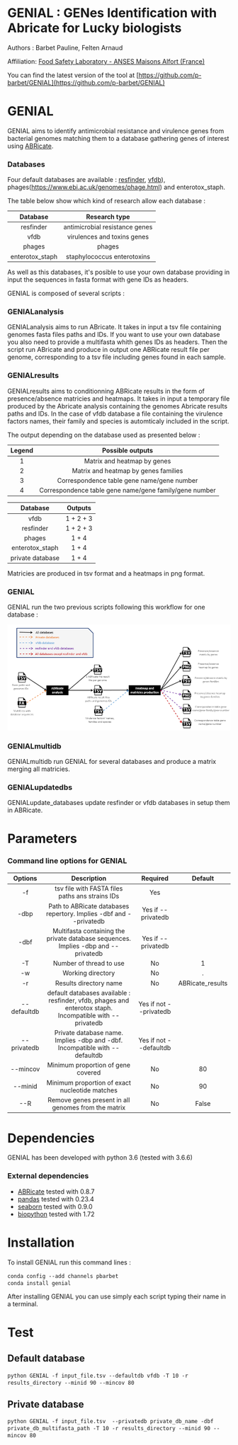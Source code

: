 GENIAL : GENes Identification with Abricate for Lucky biologists
================================================================

Authors : Barbet Pauline, Felten Arnaud

Affiliation: [Food Safety Laboratory - ANSES Maisons Alfort (France)](https://www.anses.fr/en/content/laboratory-food-safety-maisons-alfort-and-boulogne-sur-mer)

You can find the latest version of the tool at [https://github.com/p-barbet/GENIAL](https://github.com/p-barbet/GENIAL)


GENIAL
======

GENIAL aims to identify antimicrobial resistance and virulence genes from bacterial genomes matching them to a database gathering genes of interest using [ABRicate](https://github.com/tseemann/abricate).

### Databases

Four default databases are available : [resfinder](https://cge.cbs.dtu.dk/services/ResFinder/), [vfdb](http://www.mgc.ac.cn/VFs/)), phages(https://www.ebi.ac.uk/genomes/phage.html) and enterotox_staph.

The table below show which kind of research allow each database :


|     Database    |          Research type         |
|:---------------:|:------------------------------:|
|    resfinder    | antimicrobial resistance genes |
|       vfdb      |   virulences and toxins genes  |
|      phages     |             phages             |
| enterotox_staph |   staphylococcus enterotoxins  |


As well as this databases, it's posible to use your own database providing in input the sequences in fasta format with gene IDs as headers.

GENIAL is composed of several scripts :

### GENIALanalysis

GENIALanalysis aims to run ABricate. It takes in input a tsv file containing genomes fasta files paths and IDs. If you want to use your own database you also need to provide a multifasta whith genes IDs as headers. Then the script run ABricate and produce in output one ABRicate result file per genome, corresponding to a tsv file including genes found in each sample.


### GENIALresults

GENIALresults aims to conditionning ABRicate results in the form of presence/absence matricies and heatmaps. It takes in input a temporary file produced by the Abricate analysis containing the genomes Abricate results paths and IDs. In the case of vfdb database a file containing the virulence factors names, their family and species is automticaly included in the script.

The output depending on the database used as presented below :

| Legend |                    Possible outputs                    |
|:------:|:------------------------------------------------------:|
|    1   |               Matrix and heatmap by genes              |
|    2   |          Matrix and heatmap by genes families          |
|    3   |       Correspondence table gene name/gene number       |
|    4   | Correspondence table gene name/gene family/gene number |


|     Database     |  Outputs  |
|:----------------:|:---------:|
|       vfdb       | 1 + 2 + 3 |
|     resfinder    | 1 + 2 + 3 |
|      phages      |   1 + 4   |
|  enterotox_staph |   1 + 4   |
| private database |   1 + 4   |


Matricies are produced in tsv format and a heatmaps in png format.


### GENIAL

GENIAL run the two previous scripts following this workflow for one database :

![](workflow.PNG?raw=true "script workflow")


### GENIALmultidb

GENIALmultidb run GENIAL for several databases and produce a matrix merging all matricies.


### GENIALupdatedbs

GENIALupdate_databases update resfinder or vfdb databases in setup them in ABRicate.


Parameters
==========

### Command line options for GENIAL


|   Options   |                                                              Description                                                              |        Required        |      Default     |
|:-----------:|:-------------------------------------------------------------------------------------------------------------------------------------:|:----------------------:|:----------------:|
|      -f     |                                            tsv file with FASTA files paths ans strains IDs                                            |           Yes          |                  |
|     -dbp    |                                   Path to ABRicate databases repertory. Implies -dbf and --privatedb                                  |   Yes if --privatedb   |                  |
|     -dbf    |                           Multifasta containing the private database sequences. Implies -dbp and --privatedb                          |   Yes if --privatedb   |                  |
|      -T     |                                                        Number of thread to use                                                        |           No           |         1        |
|      -w     |                                                           Working directory                                                           |           No           |         .        |
|      -r     |                                                         Results directory name                                                        |           No           | ABRicate_results |
| --defaultdb |             default databases available : resfinder, vfdb, phages and enterotox staph. Incompatible with --privatedb                  | Yes if not --privatedb |                  |
| --privatedb |                              Private database name. Implies -dbp and -dbf. Incompatible with --defaultdb                              | Yes if not --defaultdb |                  |
|   --mincov  |                                                   Minimum proportion of gene covered                                                  |           No           |        80        |
|   --minid   |                                             Minimum proportion of exact nucleotide matches                                            |           No           |        90        |
|     --R     |                                          Remove genes present in all genomes from the matrix                                          |           No           |       False      |


Dependencies
============

GENIAL has been developed with python 3.6 (tested with 3.6.6)

### External dependencies

* [ABRicate](https://github.com/tseemann/abricate) tested with 0.8.7
* [pandas](https://pandas.pydata.org/) tested with 0.23.4
* [seaborn](https://seaborn.pydata.org/installing.html) tested with 0.9.0
* [biopython](https://biopython.org/wiki/Download) tested with 1.72


Installation
============

To install GENIAL run this command lines :

	conda config --add channels pbarbet
	conda install genial

After installing GENIAL you can use simply each script typing their name in a terminal.


Test 
====

## Default database

	python GENIAL -f input_file.tsv --defaultdb vfdb -T 10 -r results_directory --minid 90 --mincov 80

## Private database

	python GENIAL -f input_file.tsv  --privatedb private_db_name -dbf private_db_multifasta_path -T 10 -r results_directory --minid 90 --mincov 80


